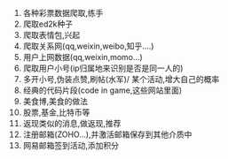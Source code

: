 1. 各种彩票数据爬取,练手
2. 爬取ed2k种子
3. 爬取表情包,兴起
4. 爬取关系网(qq,weixin,weibo,知乎....)
5. 用户上网数据(qq,weixin,momo...)
6. 爬取用户小号(ip归属地来识别是否是同一人的)
7. 多开小号,伪装点赞,刷帖(水军)/ 某个活动,增大自己的概率
8. 经典的代码片段(code in game,这些网站里面)
9. 美食博,美食的做法
10. 股票,基金,比特币等
11. 返现类似的消息,做返现,推荐
12. 注册邮箱(ZOHO...),并激活邮箱保存到其他介质中
13. 网易邮箱签到活动,添加积分